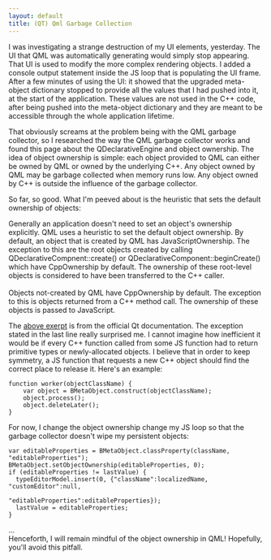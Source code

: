```yaml
---
layout: default
title: (QT) Qml Garbage Collection
---
```

<p>I was investigating a strange destruction of my UI elements, yesterday. The UI that QML was automatically generating would simply stop appearing. That UI is used to modify the more complex rendering objects. I added a console output statement inside the JS loop that is populating the UI frame. After a few minutes of using the UI: it showed that the upgraded meta-object dictionary stopped to provide all the values that I had pushed into it, at the start of the application. These values are not used in the C++ code, after being pushed into the meta-object dictionary and they are meant to be accessible through the whole application lifetime.</p>

<p>That obviously screams at the problem being with the QML garbage collector, so I researched the way the QML garbage collector works and found this page about the QDeclarativeEngine and object ownership. The idea of object ownership is simple: each object provided to QML can either be owned by QML or owned by the underlying C++. Any object owned by QML may be garbage collected when memory runs low. Any object owned by C++ is outside the influence of the garbage collector.</p>

<p>So far, so good. What I'm peeved about is the heuristic that sets the default ownership of objects:</p>
<div class='code'>Generally an application doesn't need to set an object's ownership explicitly. QML uses a
heuristic to set the default object ownership. By default, an object that is created by QML
has JavaScriptOwnership. The exception to this are the root objects created by calling
QDeclarativeCompnent::create() or QDeclarativeComponent::beginCreate() which have
CppOwnership by default. The ownership of these root-level objects is considered to have
been transferred to the C++ caller.<br>
<br>
Objects not-created by QML have CppOwnership by default. The exception to this is objects
returned from a C++ method call. The ownership of these objects is passed to JavaScript.</div>

<p>The <a href='http://doc.qt.io/qt-5/qqmlengine.html'>above exerpt</a> is from the official Qt documentation. The exception stated in the last line really surprised me. I cannot imagine how inefficient it would be if every C++ function called from some JS function had to return primitive types or newly-allocated objects. I believe that in order to keep symmetry, a JS function that requests a new C++ object should find the correct place to release it. Here's an example:<p>
<pre><code>function worker(objectClassName) {
    var object = BMetaObject.construct(objectClassName);
    object.process();
    object.deleteLater();
}</code></pre>

<p>For now, I change the object ownership change my JS loop so that the garbage collector doesn't wipe my persistent objects:</p>
<pre><code>var editableProperties = BMetaObject.classProperty(className, "editableProperties");
BMetaObject.setObjectOwnership(editableProperties, 0);
if (editableProperties != lastValue) {
  typeEditorModel.insert(0, {"className":localizedName, "customEditor":null,
                                       "editableProperties":editableProperties});
  lastValue = editableProperties;
}</code></pre>

<p>...<br/>
Henceforth, I will remain mindful of the object ownership in QML! Hopefully, you'll avoid this pitfall.